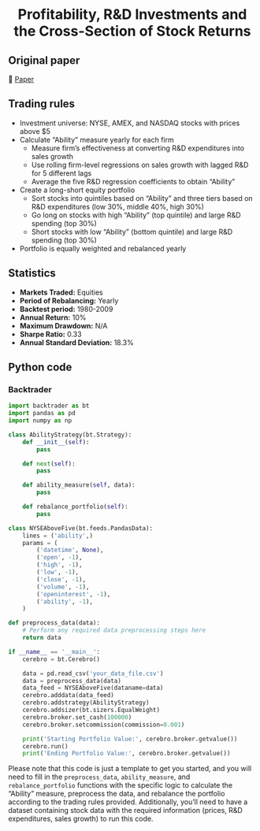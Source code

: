 <div align="center">
  <h1>Profitability, R&D Investments and the Cross-Section of Stock Returns</h1>
</div>

## Original paper

📕 [Paper](https://papers.ssrn.com/sol3/papers.cfm?abstract_id=3178186)

## Trading rules

- Investment universe: NYSE, AMEX, and NASDAQ stocks with prices above $5
- Calculate “Ability” measure yearly for each firm
    - Measure firm’s effectiveness at converting R&D expenditures into sales growth
    - Use rolling firm-level regressions on sales growth with lagged R&D for 5 different lags
    - Average the five R&D regression coefficients to obtain “Ability”
- Create a long-short equity portfolio
    - Sort stocks into quintiles based on “Ability” and three tiers based on R&D expenditures (low 30%, middle 40%, high 30%)
    - Go long on stocks with high “Ability” (top quintile) and large R&D spending (top 30%)
    - Short stocks with low “Ability” (bottom quintile) and large R&D spending (top 30%)
- Portfolio is equally weighted and rebalanced yearly

## Statistics

- **Markets Traded:** Equities
- **Period of Rebalancing:** Yearly
- **Backtest period:** 1980-2009
- **Annual Return:** 10%
- **Maximum Drawdown:** N/A
- **Sharpe Ratio:** 0.33
- **Annual Standard Deviation:** 18.3%

## Python code

### Backtrader

```python
import backtrader as bt
import pandas as pd
import numpy as np

class AbilityStrategy(bt.Strategy):
    def __init__(self):
        pass

    def next(self):
        pass

    def ability_measure(self, data):
        pass

    def rebalance_portfolio(self):
        pass

class NYSEAboveFive(bt.feeds.PandasData):
    lines = ('ability',)
    params = (
        ('datetime', None),
        ('open', -1),
        ('high', -1),
        ('low', -1),
        ('close', -1),
        ('volume', -1),
        ('openinterest', -1),
        ('ability', -1),
    )

def preprocess_data(data):
    # Perform any required data preprocessing steps here
    return data

if __name__ == '__main__':
    cerebro = bt.Cerebro()

    data = pd.read_csv('your_data_file.csv')
    data = preprocess_data(data)
    data_feed = NYSEAboveFive(dataname=data)
    cerebro.adddata(data_feed)
    cerebro.addstrategy(AbilityStrategy)
    cerebro.addsizer(bt.sizers.EqualWeight)
    cerebro.broker.set_cash(100000)
    cerebro.broker.setcommission(commission=0.001)

    print('Starting Portfolio Value:', cerebro.broker.getvalue())
    cerebro.run()
    print('Ending Portfolio Value:', cerebro.broker.getvalue())
```

Please note that this code is just a template to get you started, and you will need to fill in the `preprocess_data`, `ability_measure`, and `rebalance_portfolio` functions with the specific logic to calculate the “Ability” measure, preprocess the data, and rebalance the portfolio according to the trading rules provided. Additionally, you’ll need to have a dataset containing stock data with the required information (prices, R&D expenditures, sales growth) to run this code.